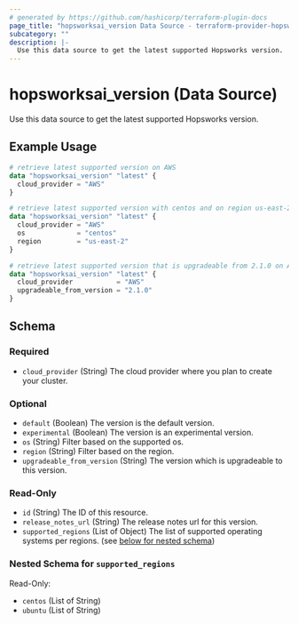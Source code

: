 ```yaml
---
# generated by https://github.com/hashicorp/terraform-plugin-docs
page_title: "hopsworksai_version Data Source - terraform-provider-hopsworksai"
subcategory: ""
description: |-
  Use this data source to get the latest supported Hopsworks version.
---
```


# hopsworksai_version (Data Source)

Use this data source to get the latest supported Hopsworks version.

## Example Usage

```terraform
# retrieve latest supported version on AWS
data "hopsworksai_version" "latest" {
  cloud_provider = "AWS"
}

# retrieve latest supported version with centos and on region us-east-2 on AWS
data "hopsworksai_version" "latest" {
  cloud_provider = "AWS"
  os             = "centos"
  region         = "us-east-2"
}

# retrieve latest supported version that is upgradeable from 2.1.0 on AWS
data "hopsworksai_version" "latest" {
  cloud_provider           = "AWS"
  upgradeable_from_version = "2.1.0"
}
```

<!-- schema generated by tfplugindocs -->
## Schema

### Required

- `cloud_provider` (String) The cloud provider where you plan to create your cluster.

### Optional

- `default` (Boolean) The version is the default version.
- `experimental` (Boolean) The version is an experimental version.
- `os` (String) Filter based on the supported os.
- `region` (String) Filter based on the region.
- `upgradeable_from_version` (String) The version which is upgradeable to this version.

### Read-Only

- `id` (String) The ID of this resource.
- `release_notes_url` (String) The release notes url for this version.
- `supported_regions` (List of Object) The list of supported operating systems per regions. (see [below for nested schema](#nestedatt--supported_regions))

<a id="nestedatt--supported_regions"></a>
### Nested Schema for `supported_regions`

Read-Only:

- `centos` (List of String)
- `ubuntu` (List of String)
